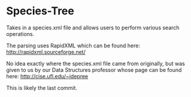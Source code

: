 Species-Tree
============

Takes in a species.xml file and allows users to perform various search operations.

The parsing uses RapidXML which can be found here: http://rapidxml.sourceforge.net/

No idea exactly where the species.xml file came from originally, but was given to us by our Data Structures professor whose page can be found here: http://cise.ufl.edu/~jdepree

This is likely the last commit.
